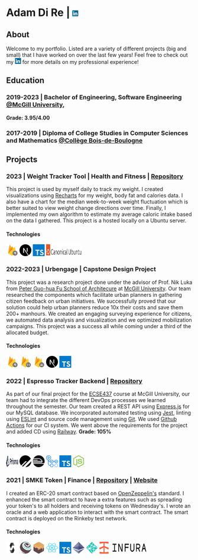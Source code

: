 # Adam Di Re | [<img height="16" width="16" src="img/logos/linkedin.svg" />](https://www.linkedin.com/in/adamdire/?locale=en_US)
## About
Welcome to my portfolio. Listed are a variety of different projects (big and small) that I have worked on over the last few years! Feel free to check out my [<img height="16" width="16" src="img/logos/linkedin.svg" />](https://www.linkedin.com/in/adamdire/?locale=en_US) for more details on my professional experience!

## Education
### __2019-2023__ | Bachelor of Engineering, Software Engineering [@McGill University](https://www.mcgill.ca/), 
**Grade: 3.95/4.00**
### __2017-2019__ | Diploma of College Studies in Computer Sciences and Mathematics [@Collège Bois-de-Boulogne](https://www.bdeb.qc.ca/)

## Projects
### 2023 | Weight Tracker Tool | Health and Fitness | [Repository](https://github.com/AdamMigliore/weight-analysis)

This project is used by myself daily to track my weight. I created visualizations using [Recharts](https://recharts.org/en-US/) for my weight, body fat and calories data. I also have a chart for the median week-to-week weight fluctuation which is better suited to view weight change directions over time. Finally, I implemented my own algorithm to estimate my average caloric intake based on the data I gathered. This project is a hosted locally on a Ubuntu server.

#### Technologies
[<img height="32" width="32" src="img/logos/firestore.svg" />](https://firebase.google.com/products/firestore)
[<img height="32" width="32" src="img/logos/nextjs.svg" />](https://nextjs.org/)
[<img height="32" width="32" src="img/logos/typescript.svg" />](https://www.typescriptlang.org/)
[<img height="32" width="96" src="img/logos/ubuntu.svg" />](https://ubuntu.com/)

### 2022-2023 | Urbengage | Capstone Design Project
This project was a research project done under the advisor of Prof. Nik Luka from [Peter Guo-hua Fu School of Architecure](https://www.mcgill.ca/architecture/) at [McGill University](https://www.mcgill.ca/). Our team researched the components which facilitate urban planners in gathering citizen feedback on urban initiatives. We successfully proved that our solution could help urban planners reduce 10x their costs and save them 200+ manhours. We created an engaging surveying experience for citizens, we automated data analysis and visualization and we optimized mobilization campaigns. This project was a success all while coming under a third of the allocated budget.

#### Technologies
[<img height="32" width="32" src="img/logos/firestore.svg" />](https://firebase.google.com/products/firestore)
[<img height="32" width="32" src="img/logos/firestoreFunctions.svg" />](https://firebase.google.com/products/functions)
[<img height="32" width="32" src="img/logos/firebaseAuth.svg" />](https://firebase.google.com/products/auth)
[<img height="32" width="32" src="img/logos/nextjs.svg" />](https://nextjs.org/)
[<img height="32" width="32" src="img/logos/typescript.svg" />](https://www.typescriptlang.org/)

<!--
### 2022 | Distributed Systems Projects | 

#### Technologies
Java
Zookeeper
Ubuntu
-->

<!--
### 2022 | Computer Vision Projects | 

#### Technologies
Python
Jupyter Notebook
OpenCV
Numpy
-->

### 2022 | Espresso Tracker Backend | [Repository](https://github.com/AdamMigliore/ECSE437_Final_Project)
As part of our final project for the [ECSE437](https://www.mcgill.ca/study/2022-2023/courses/ecse-437) course at McGill University, our team had to integrate the different DevOps processes we learned throughout the semester. Our team created a REST API using [Express.js](https://expressjs.com/) for our MySQL database. We incorporated automated testing using [Jest](https://jestjs.io/), linting using [ESLint](https://eslint.org/) and source code management using [Git](https://git-scm.com/). We used [Github Actions](https://github.com/features/actions) for our CI system. We went above the requirements for the project and added CD using [Railway](https://railway.app/). **Grade: 105%**

#### Technologies
[<img height="32" width="32" src="img/logos/prisma.svg" />](https://www.prisma.io/)
[<img height="32" width="32" src="img/logos/planetscale.svg" />](https://planetscale.com/)
[<img height="32" width="32" src="img/logos/railway.svg" />](https://railway.app/)
[<img height="32" width="32" src="img/logos/githubactions.svg" />](https://github.com/features/actions)
[<img height="32" width="32" src="img/logos/typescript.svg" />](https://www.typescriptlang.org/)
[<img height="32" width="32" src="img/logos/nodejs.svg" />](https://nodejs.org/en)

<!--
### 2022 | Health Data Parser | Health and Fitness

#### Technologies
-->

<!--
### 2022 | Operating Systems Projects

#### Technologies
-->

### 2021 | SMKE Token | Finance | [Repository](https://github.com/AdamMigliore/SmokeToken) | [Website](friendly-cray-c9d4b7.netlify.app)
I created an ERC-20 smart contract based on [OpenZeppelin's](https://www.openzeppelin.com/) standard. I enhanced the smart contract to have a extra features such as spreading your token's to all holders and receiving tokens on Wednesday's. I wrote an oracle and a web application to interact with the smart contract. The smart contract is deployed on the Rinkeby test network.

#### Technologies
[<img height="32" width="32" src="img/logos/solidity.svg" />](https://soliditylang.org/)
[<img height="32" width="32" src="img/logos/truffle.png" />](https://trufflesuite.com/)
[<img height="32" width="32" src="img/logos/ganache.png" />](https://trufflesuite.com/ganache/)
[<img height="32" width="32" src="img/logos/react.svg" />](https://react.dev/)
[<img height="32" width="32" src="img/logos/typescript.svg" />](https://www.typescriptlang.org/)
[<img height="32" width="32" src="img/logos/eth-diamond-purple.png" />](https://www.typescriptlang.org/)
[<img height="32" width="32" src="img/logos/netlify.svg" />](https://www.netlify.com/)
[<img height="32" width="128" src="img/logos/infura.svg" />](https://www.infura.io/)

<!--
### 2021 | Web Terminal Portfolio | Personal Website | Repository | Website

#### Technologies
-->

<!--
### 2021 | Auto Repair Application

#### Technologies
-->

<!--
### 2020 | Dinner Plans? | CodeJam 2020

#### Technologies
-->

<!--
### 2020 | Peapod | YHack20

#### Technologies
-->

<!--
### 2020 | Stanley | Discord Finance Bot

#### Technologies
-->

<!--
### 2020 | Real Estate Analysis Tool

#### Technologies
-->

<!--
### 2019 | ReviewBot | YHack19 | Repository

#### Technologies
JavaScript
Node.js
-->

<!--
## Other Tools and Languages
OCaml
C
AWS
Cucumber
Selenium
SQL
Bash
SCSS
CSS
Vue
Angular
React Native
Db2
Mocha
Junit
Mockito
-->

<!-- ## GitHub Stats
[![Adam Di Re's GitHub stats](https://github-readme-stats.vercel.app/api/top-langs?username=adammigliore&hide=scss,css&theme=algolia&show_icons=true)](https://github.com/adammigliore) -->
